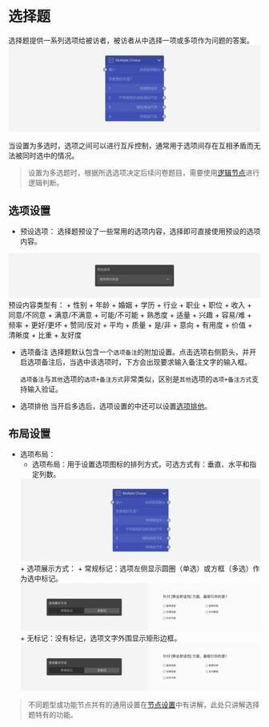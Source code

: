 ```index

```

```tag

```

```summary

```
# 选择题

选择题提供一系列选项给被访者，被访者从中选择一项或多项作为问题的答案。
<img src='../../assets/snapshots/node/multiple-choice/node.png'>

当设置为多选时，选项之间可以进行互斥控制，通常用于选项间存在互相矛盾而无法被同时选中的情况。

> 设置为多选题时，根据所选选项决定后续问卷题目，需要使用[逻辑节点](./logic.md)进行逻辑判断。

## 选项设置

+ 预设选项：
选择题预设了一些常用的选项内容，选择即可直接使用预设的选项内容。
<img src='../../assets/snapshots/node-setting/answer-choices/answer-presets/normal.png'>
预设内容类型有：
  + 性别
  + 年龄
  + 婚姻
  + 学历
  + 行业
  + 职业
  + 职位
  + 收入
  + 同意/不同意
  + 满意/不满意
  + 可能/不可能
  + 熟悉度
  + 适量
  + 兴趣
  + 容易/难
  + 频率
  + 更好/更坏
  + 赞同/反对
  + 平均
  + 质量
  + 是/非
  + 意向
  + 有用度
  + 价值
  + 清晰度
  + 比重
  + 友好度

+ 选项备注
选择题默认包含一个`选项备注`的附加设置。点击选项右侧箭头，并开启选项备注后，当选中该选项时，下方会出现要求输入备注文字的输入框。

  `选项备注`与`其他`选项的`选项+备注方式`非常类似，区别是`其他`选项的`选项+备注方式`支持输入验证。

+ 选项排他
当开启多选后，选项设置的中还可以设置[选项排他](../node-setting/option-exclude.md)。

## 布局设置

+ 选项布局：
  + 选项布局：用于设置选项图标的排列方式，可选方式有：垂直、水平和指定列数。
  <img src='../../assets/snapshots/node/multiple-choice/node.png'>
  + 选项展示方式：
    + 常规标记：选项左侧显示圆圈（单选）或方框（多选）作为选中标记。
    <img src='../../assets/snapshots/node-setting/adjust-layout/display-type/normal.png'>
    + 无标记：没有标记，选项文字外围显示矩形边框。
    <img src='../../assets/snapshots/node-setting/adjust-layout/display-type/normal.png'>

> 不同题型或功能节点共有的通用设置在[节点设置](../node-setting/concept.md)中有讲解，此处只讲解选择题特有的功能。